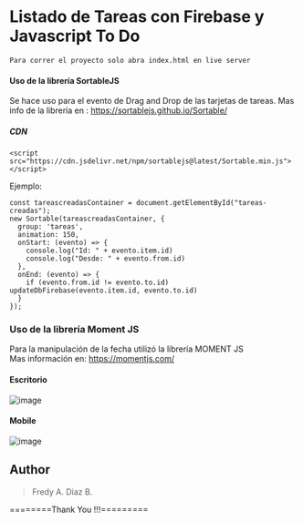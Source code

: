 # Listado de Tareas con Firebase y Javascript To Do

```
Para correr el proyecto solo abra index.html en live server
```
#### Uso de la librería SortableJS
Se hace uso para el evento de Drag and Drop de las tarjetas de tareas.
Mas info de la librería en : https://sortablejs.github.io/Sortable/
##### CDN 
```
<script src="https://cdn.jsdelivr.net/npm/sortablejs@latest/Sortable.min.js"></script>
```
Ejemplo:
```
const tareascreadasContainer = document.getElementById("tareas-creadas");
new Sortable(tareascreadasContainer, {
  group: 'tareas',
  animation: 150,
  onStart: (evento) => { 
    console.log("Id: " + evento.item.id)
    console.log("Desde: " + evento.from.id)
  },
  onEnd: (evento) => {   
    if (evento.from.id != evento.to.id) updateDbFirebase(evento.item.id, evento.to.id)
  }
});
```
### Uso de la librería Moment JS
Para la manipulación de la fecha utilizó la librería MOMENT JS <br>
Mas información en: https://momentjs.com/ 


#### Escritorio
![image](https://user-images.githubusercontent.com/16197568/178822695-eb3988ce-08cb-4a0c-9193-d6eb6d7bc78d.png)

#### Mobile
![image](https://user-images.githubusercontent.com/16197568/180519524-5e4bde22-3eb2-4351-b806-229a0cd2d3b9.png)


## Author

<blockquote>
Fredy A. Diaz B.

</blockquote>

========Thank You !!!=========
